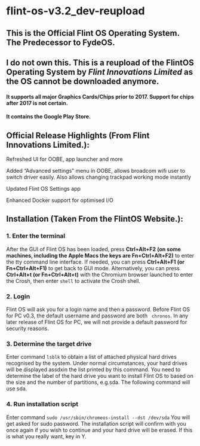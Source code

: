 # flint-os-v3.2_dev-reupload

## This is the Official Flint OS Operating System. The Predecessor to FydeOS.
## I do not own this. This is a reupload of the FlintOS Operating System by *Flint Innovations Limited* as the OS cannot be downloaded anymore.

#### It supports all major Graphics Cards/Chips prior to 2017. Support for chips after 2017 is not certain.
#### It contains the Google Play Store.

## Official Release Highlights (From Flint Innovations Limited.):

Refreshed UI for OOBE, app launcher and more

Added “Advanced settings” menu in OOBE, allows broadcom wifi user to switch driver easily. Also allows changing trackpad working mode instantly

Updated Flint OS Settings app

Enhanced Docker support for optimised I/O


## Installation (Taken From the FlintOS Website.):

### 1. Enter the terminal
After the GUI of Flint OS has been loaded, press **Ctrl+Alt+F2 (on some machines, including the Apple Macs the keys are Fn+Ctrl+Alt+F2)** to enter the tty command line interface. If needed, you can press **Ctrl+Alt+F1 (or Fn+Ctrl+Alt+F1)** to get back to GUI mode. Alternatively, you can press **Ctrl+Alt+t (or Fn+Ctrl+Alt+t)** with the Chromium browser launched to enter the Crosh, then enter ``` shell ``` to activate the Crosh shell.



### 2. Login
Flint OS will ask you for a login name and then a password. Before Flint OS for PC v0.3, the default username and password are both ``` chronos```. In any later release of Flint OS for PC, we will not provide a default password for security reasons.



### 3. Determine the target drive
Enter command
  ```lsblk```
to obtain a list of attached physical hard drives recognised by the system. Under normal circumstances, your hard drives will be displayed assdxin the list printed by this command. You need to determine the label of the hard drive you want to install Flint OS to based on the size and the number of partitions, e.g.sda. The following command will use sda.



### 4. Run installation script
Enter command
``` sudo /usr/sbin/chromeos-install --dst /dev/sda ```
You will get asked for sudo password. The installation script will confirm with you once again if you wish to continue and your hard drive will be erased. If this is what you really want, key in Y.
